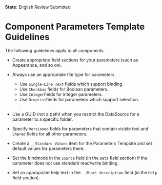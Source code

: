 **State:** English Review Submitted

# Component Parameters Template Guidelines

The following guidelines apply to all components.

- Create appropriate field sections for your parameters (such as Appearance, and so on).

- Always use an appropriate file type for parameters.

  + Use `Single-Line Text` fields which support binding.
  + Use `Checkbox` fields for Boolean parameters.
  + Use `Integer`fields for integer parameters.
  + Use `DropList`fields for parameters which support selection.  
.

- Use a GUID (not a path) when you restrict the DataSource for a parameter to a specific folder.

- Specify `Versioned` fields for parameters that contain visible text and `Shared` fields for all other parameters.

- Create a `__Standard Values` item for the Parameters Template and set default values for parameters there.

- Set the bindmode in the `Source` field (in the `Data` field section) if the parameter does not use standard read/write binding.

- Set an appropriate help text in the `__Short description` field (in the `Help` field section).


